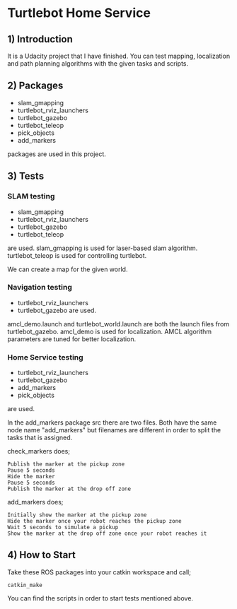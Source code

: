 # Turtlebot Home Service

## 1) Introduction
It is a Udacity project that I have finished. You can test mapping, localization and path planning algorithms with the given tasks and scripts.

## 2) Packages
* slam_gmapping
* turtlebot_rviz_launchers
* turtlebot_gazebo
* turtlebot_teleop
* pick_objects
* add_markers 

packages are used in this project.

## 3) Tests
### SLAM testing
* slam_gmapping
* turtlebot_rviz_launchers
* turtlebot_gazebo
* turtlebot_teleop
 
 are used. slam_gmapping is used for laser-based slam algorithm. 
 turtlebot_teleop is used for controlling turtlebot.

We can create a map for the given world.

### Navigation testing
* turtlebot_rviz_launchers
* turtlebot_gazebo are used. 

amcl_demo.launch and turtlebot_world.launch are both the launch files from turtlebot_gazebo. amcl_demo is used for localization. 
AMCL algorithm parameters are tuned for better localization. 

### Home Service testing

* turtlebot_rviz_launchers
* turtlebot_gazebo
* add_markers
* pick_objects 

are used.

In the add_markers package src there are two files. Both have the same node name "add_markers" but filenames are different in order to split the tasks that is assigned. 

check_markers does;

	Publish the marker at the pickup zone
	Pause 5 seconds
	Hide the marker
	Pause 5 seconds
	Publish the marker at the drop off zone  

add_markers does;

	Initially show the marker at the pickup zone
	Hide the marker once your robot reaches the pickup zone
	Wait 5 seconds to simulate a pickup
	Show the marker at the drop off zone once your robot reaches it

## 4) How to Start
Take these ROS packages into your catkin workspace and call;

`catkin_make`

You can find the scripts in order to start tests mentioned above.